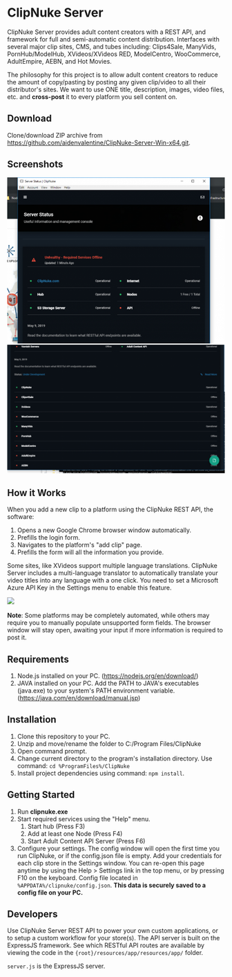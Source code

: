 # ClipNuke Server
ClipNuke Server provides adult content creators with a REST API, and framework for full and semi-automatic content distribution. Interfaces with several major clip sites, CMS, and tubes including: Clips4Sale, ManyVids, PornHub/ModelHub, XVideos/XVideos RED, ModelCentro, WooCommerce, AdultEmpire, AEBN, and Hot Movies.

The philosophy for this project is to allow adult content creators to reduce the amount of copy/pasting by posting any given clip/video to all their distributor's sites. We want to use ONE title, description, images, video files, etc. and **cross-post** it to every platform you sell content on.

## Download
Clone/download ZIP archive from https://github.com/aidenvalentine/ClipNuke-Server-Win-x64.git.

## Screenshots
![Screenshot 1](/docs/images/clipnuke-screenshot-2.png)
![Screenshot 2](/docs/images/clipnuke-screenshot-3.png)

## How it Works

When you add a new clip to a platform using the ClipNuke REST API, the software:
1. Opens a new Google Chrome browser window automatically.
1. Prefills the login form.
1. Navigates to the platform's "add clip" page.
1. Prefills the form will all the information you provide.

Some sites, like XVideos support multiple language translations. ClipNuke Server includes a multi-language translator to automatically translate your video titles into any language with a one click. You need to set a Microsoft Azure API Key in the Settings menu to enable this feature.

[![](http://img.youtube.com/vi/z71oRkNRAQU/0.jpg)](http://www.youtube.com/watch?v=z71oRkNRAQU "ClipNuke Auto-Translator")

**Note**: Some platforms may be completely automated, while others may require you to manually populate unsupported form fields. The browser window will stay open, awaiting your input if more information is required to post it.

## Requirements
1. Node.js installed on your PC. (https://nodejs.org/en/download/)
1. JAVA installed on your PC. Add the PATH to JAVA's executables (java.exe) to your system's PATH environment variable. (https://java.com/en/download/manual.jsp)

## Installation
1. Clone this repository to your PC.
1. Unzip and move/rename the folder to C:/Program Files/ClipNuke
1. Open command prompt.
1. Change current directory to the program's installation directory. Use command: `cd %ProgramFiles%/ClipNuke`
1. Install project dependencies using command: `npm install`.


## Getting Started
1. Run **clipnuke.exe**
1. Start required services using the "Help" menu.
    1. Start hub (Press F3)
    1. Add at least one Node (Press F4)
    1. Start Adult Content API Server (Press F6)
1. Configure your settings. The config window will open the first time you run ClipNuke, or if the config.json file is empty. Add your credentials for each clip store in the Settings window. You can re-open this page anytime by using the Help > Settings link in the top menu, or by pressing F10 on the keyboard. Config file located in `%APPDATA%/clipnuke/config.json`. __This data is securely saved to a config file on your PC.__

## Developers
Use ClipNuke Server REST API to power your own custom applications, or to setup a custom workflow for your store(s). The API server is built on the ExpressJS framework. See which RESTful API routes are available by viewing the code in the `{root}/resources/app/resources/app/` folder.

`server.js` is the ExpressJS server.
